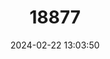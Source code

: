 ---
title: "18877"
category: "Pungitius platygaster"
draft: false
date: 2024-02-22 13:03:50
languages:
  English: ["Southern Nine-Spined Stickleback", "Ukrainian Stickleback", "Pontic Stickleback"]
  Azerbaijani: ["Cənub tikanbalığı"]
  Romanian: ["Palamida de Balta"]
  Turkish: ["Uzun Dikence Balığı"]
  Persian: ["سه‌خاره‌نما"]
  Greek, Modern (1453-): ["Ποντοπυγόστεος"]
  Bulgarian: ["Деветигла бодливка"]
  Ukrainian: ["Колючка південна"]
  Russian: ["Малая южная колюшка"]
---